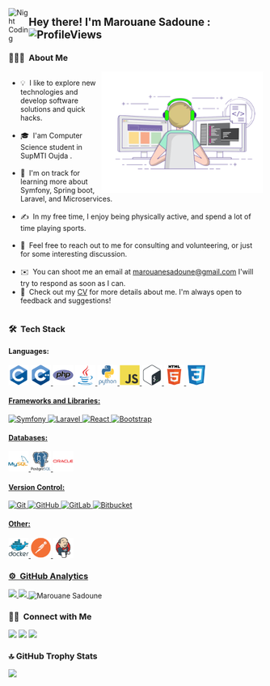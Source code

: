 <img alt="Night Coding" src="./assets/Hand%20Wave.gif" width='40' align="left"/><h2>Hey there! I'm Marouane Sadoune : ![ProfileViews](https://komarev.com/ghpvc/?username=marouane-sadoune&label=Profile%20views&color=0e75b6&style=flat)</h2>
### 👨🏻‍💻 &nbsp;About Me
<div style="display: flex; align-items: center;">
  <div style="flex: 1;">
    <img align="right" alt="Coding" width="320" src="https://raw.githubusercontent.com/devSouvik/devSouvik/master/gif3.gif">
    <ul>
      <li>💡 &nbsp;I like to explore new technologies and develop software solutions and quick hacks.</li><br>
      <li>🎓 &nbsp;I'am Computer Science student in SupMTI Oujda .</li><br>
      <li>🌱 &nbsp;I'm on track for learning more about Symfony, Spring boot, Laravel, and Microservices.</li><br>
      <li>✍️ &nbsp;In my free time, I enjoy being physically active, and spend a lot of time playing sports.</li><br>
      <li>💬 &nbsp;Feel free to reach out to me for consulting and volunteering, or just for some interesting discussion.</li><br>
      <li>✉️ &nbsp;You can shoot me an email at <a href="youssef.abidi@etu.uae.ac.ma" >marouanesadoune@gmail.com</a> I'will try to respond as soon as I can.
      <li>📄 &nbsp;Check out my <a href="https://github.com/marouane-sadoune/marouane-sadoune/blob/main/Marouane_Sadoune_CV.pdf" target="_blank">CV</a> for more details about me. I'm always open to feedback and suggestions!</li>
   </ul>
  </div>
</div>
<!-- 📄 &nbsp;Please have a look at my [Résumé](https://www.adityavsingh.com/resume.html) for more details about me. I'm open to feedback and suggestions! -->


### 🛠 &nbsp;Tech Stack
#### Languages:
<img src="https://raw.githubusercontent.com/devicons/devicon/master/icons/c/c-original.svg" alt="c" width="40" height="40"/> </a> <a href="https://www.jenkins.io" target="_blank" rel="noreferrer">
<img src="https://github.com/devicons/devicon/blob/master/icons/cplusplus/cplusplus-original.svg" alt="c" width="40" height="40"/>
<img src="https://github.com/devicons/devicon/blob/master/icons/php/php-original.svg" alt="c" width="40" height="40"/>
<img src="https://raw.githubusercontent.com/devicons/devicon/master/icons/java/java-original.svg" alt="java" width="40" height="40"/> </a> <a href="https://www.jenkins.io" target="_blank" rel="noreferrer">
<img src="https://github.com/devicons/devicon/blob/master/icons/python/python-original-wordmark.svg" alt="java" width="40" height="40"/>
<img src="https://github.com/devicons/devicon/blob/master/icons/javascript/javascript-original.svg" alt="java" width="40" height="40"/>
<img src="https://github.com/devicons/devicon/blob/master/icons/bash/bash-original.svg" alt="bash" width="40" height="40"/> 
<img src="https://github.com/devicons/devicon/blob/master/icons/html5/html5-original-wordmark.svg" alt="c" width="40" height="40"/>
<img src="https://github.com/devicons/devicon/blob/master/icons/css3/css3-original.svg" alt="c" width="40" height="40"/>



#### Frameworks and Libraries:
![Symfony](https://img.shields.io/badge/Symfony-4682b4?style=for-the-badge&logo=Symfony&logoColor=white)
![Laravel](https://img.shields.io/badge/laravel-%23FF2D20.svg?style=for-the-badge&logo=laravel&logoColor=white)
![React](https://img.shields.io/badge/react-%2320232a.svg?style=for-the-badge&logo=react&logoColor=%2361DAFB)
![Bootstrap](https://img.shields.io/badge/bootstrap-%238511FA.svg?style=for-the-badge&logo=bootstrap&logoColor=white)
<!-- ![AngularJS](https://img.shields.io/badge/-Angular-000000?style=for-the-badge&logo=Angular&logoColor=lightred)
![TailwindCSS] -->
<!-- ![Spring Boot](https://img.shields.io/badge/SpringBoot-6DB33F?style=for-the-badge&logo=Spring&logoColor=white)-->

#### Databases:
<img src="https://github.com/devicons/devicon/blob/master/icons/mysql/mysql-original-wordmark.svg" alt="MySql" width="40" height="40"/> </a> <a href="https://www.jenkins.io" target="_blank" rel="noreferrer">
<img src="https://github.com/devicons/devicon/blob/master/icons/postgresql/postgresql-original-wordmark.svg" alt="MySql" width="40" height="40"/> </a> <a href="https://www.jenkins.io" target="_blank" rel="noreferrer">
<img src="https://github.com/devicons/devicon/blob/master/icons/oracle/oracle-original.svg" alt="MySql" width="40" height="40"/> </a> <a href="https://www.jenkins.io" target="_blank" rel="noreferrer">



#### Version Control:
![Git](https://img.shields.io/badge/git-%23F05033.svg?style=for-the-badge&logo=git&logoColor=white)
![GitHub](https://img.shields.io/badge/github-%23121011.svg?style=for-the-badge&logo=github&logoColor=white)
![GitLab](https://img.shields.io/badge/gitlab-fc6d26.svg?style=for-the-badge&logo=gitlab&logoColor=white)
![Bitbucket](https://img.shields.io/badge/bitbucket-%230047B3.svg?style=for-the-badge&logo=bitbucket&logoColor=white)

#### Other:
<img  src="https://github.com/devicons/devicon/blob/master/icons/docker/docker-original-wordmark.svg" alt="MySql" width="40" height="40"/> </a> <a href="https://www.jenkins.io" target="_blank" rel="noreferrer">
<img src="https://github.com/devicons/devicon/blob/master/icons/postman/postman-original.svg" alt="c" width="40" height="40"/>
<img src="https://github.com/devicons/devicon/blob/master/icons/jenkins/jenkins-original.svg" alt="c" width="40" height="40"/>



### ⚙️ &nbsp;GitHub Analytics
<p align="left">
<a href="[https://github.com/marouane-sadoune]">
  <img height="180em" src="https://github-readme-stats-eight-theta.vercel.app/api/top-langs/?username=marouane-sadoune&layout=compact&langs_count=8&theme=algolia"/>
  <img height="180em" src="https://github-readme-stats-eight-theta.vercel.app/api?username=marouane-sadoune&show_icons=true&theme=algolia&include_all_commits=true&count_private=true"/>
</a>
  <img align="center" src="https://github-readme-streak-stats.herokuapp.com/?user=marouane-sadoune&theme=dark&background=0d1117&date_format=M%20j%5B%2C%20Y%5D" alt="Marouane Sadoune" />
</p>


### 🤝🏻 &nbsp;Connect with Me

<p align="center">

<a href="https://www.linkedin.com/in/marouane-sadoune-266a67255/"><img src="https://img.shields.io/badge/-Marouane Sadoune-007fbf?style=flat&logo=linkedin&logoColor=white"/></a>
<a href="mailto:marouanesadoune@gmail.com"><img src="https://img.shields.io/badge/-marouanesadoune@gmail.com-E4405F?style=flat&logo=Gmail&logoColor=white"/></a>
<a href="https://stackoverflow.com/users/27801305/marouane-sadoune"><img src="https://img.shields.io/badge/-Marouane Sadoune-4A154B?style=flat&logo=Stackoverflow&logoColor=white"/></a>
</p>  


### 🔝 GitHub Trophy Stats
![](https://github-contributor-stats.vercel.app/api?username=marouane-sadoune&limit=5&theme=flat&combine_all_yearly_contributions=true)
